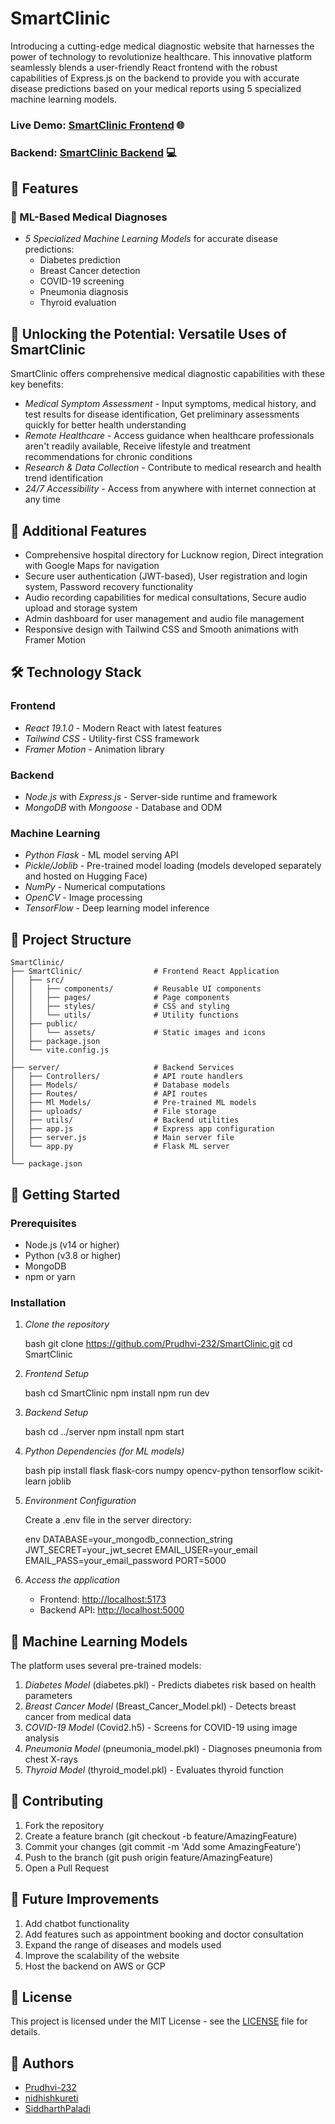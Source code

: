 # SmartClinic

Introducing a cutting-edge medical diagnostic website that harnesses the power of technology to revolutionize healthcare. This innovative platform seamlessly blends a user-friendly React frontend with the robust capabilities of Express.js on the backend to provide you with accurate disease predictions based on your medical reports using 5 specialized machine learning models.

### Live Demo: [SmartClinic Frontend](https://smartclinic.vercel.app/) 🌐
### Backend: [SmartClinic Backend](https://smartclinic-kd8h.onrender.com) 💻

## 🌟 Features

### 🤖 ML-Based Medical Diagnoses

-   *5 Specialized Machine Learning Models* for accurate disease predictions:
    -   Diabetes prediction
    -   Breast Cancer detection
    -   COVID-19 screening
    -   Pneumonia diagnosis
    -   Thyroid evaluation

## 🚀 Unlocking the Potential: Versatile Uses of SmartClinic

SmartClinic offers comprehensive medical diagnostic capabilities with these key benefits:

-   *Medical Symptom Assessment* - Input symptoms, medical history, and test results for disease identification, Get preliminary assessments quickly for better health understanding
-   *Remote Healthcare* - Access guidance when healthcare professionals aren't readily available, Receive lifestyle and treatment recommendations for chronic conditions
-   *Research & Data Collection* - Contribute to medical research and health trend identification
-   *24/7 Accessibility* - Access from anywhere with internet connection at any time

## 🌟 Additional Features

-   Comprehensive hospital directory for Lucknow region, Direct integration with Google Maps for navigation
-   Secure user authentication (JWT-based), User registration and login system, Password recovery functionality
-   Audio recording capabilities for medical consultations, Secure audio upload and storage system
-   Admin dashboard for user management and audio file management
-   Responsive design with Tailwind CSS and Smooth animations with Framer Motion

## 🛠 Technology Stack

### Frontend

-   *React 19.1.0* - Modern React with latest features
-   *Tailwind CSS* - Utility-first CSS framework
-   *Framer Motion* - Animation library

### Backend

-   *Node.js* with *Express.js* - Server-side runtime and framework
-   *MongoDB* with *Mongoose* - Database and ODM

### Machine Learning

-   *Python Flask* - ML model serving API
-   *Pickle/Joblib* - Pre-trained model loading (models developed separately and hosted on Hugging Face)
-   *NumPy* - Numerical computations
-   *OpenCV* - Image processing
-   *TensorFlow* - Deep learning model inference

## 📂 Project Structure

```
SmartClinic/
├── SmartClinic/                # Frontend React Application
│   ├── src/
│   │   ├── components/         # Reusable UI components
│   │   ├── pages/              # Page components
│   │   ├── styles/             # CSS and styling
│   │   └── utils/              # Utility functions
│   ├── public/
│   │   └── assets/             # Static images and icons
│   ├── package.json
│   └── vite.config.js
│
├── server/                     # Backend Services
│   ├── Controllers/            # API route handlers
│   ├── Models/                 # Database models
│   ├── Routes/                 # API routes
│   ├── Ml Models/              # Pre-trained ML models
│   ├── uploads/                # File storage
│   ├── utils/                  # Backend utilities
│   ├── app.js                  # Express app configuration
│   ├── server.js               # Main server file
│   └── app.py                  # Flask ML server
│
└── package.json
```



## 🚀 Getting Started

### Prerequisites

-   Node.js (v14 or higher)
-   Python (v3.8 or higher)
-   MongoDB
-   npm or yarn

### Installation

1. *Clone the repository*

    bash
    git clone https://github.com/Prudhvi-232/SmartClinic.git
    cd SmartClinic
    

2. *Frontend Setup*

    bash
    cd SmartClinic
    npm install
    npm run dev
    

3. *Backend Setup*

    bash
    cd ../server
    npm install
    npm start
    

4. *Python Dependencies (for ML models)*

    bash
    pip install flask flask-cors numpy opencv-python tensorflow scikit-learn joblib
    

5. *Environment Configuration*

    Create a .env file in the server directory:

    env
    DATABASE=your_mongodb_connection_string
    JWT_SECRET=your_jwt_secret
    EMAIL_USER=your_email
    EMAIL_PASS=your_email_password
    PORT=5000
    

6. *Access the application*
    - Frontend: <http://localhost:5173>
    - Backend API: <http://localhost:5000>

## 🤖 Machine Learning Models

The platform uses several pre-trained models:

1. *Diabetes Model* (diabetes.pkl) - Predicts diabetes risk based on health parameters
2. *Breast Cancer Model* (Breast_Cancer_Model.pkl) - Detects breast cancer from medical data
3. *COVID-19 Model* (Covid2.h5) - Screens for COVID-19 using image analysis
4. *Pneumonia Model* (pneumonia_model.pkl) - Diagnoses pneumonia from chest X-rays
5. *Thyroid Model* (thyroid_model.pkl) - Evaluates thyroid function

## 🤝 Contributing

1. Fork the repository
2. Create a feature branch (git checkout -b feature/AmazingFeature)
3. Commit your changes (git commit -m 'Add some AmazingFeature')
4. Push to the branch (git push origin feature/AmazingFeature)
5. Open a Pull Request

## 🚀 Future Improvements

1. Add chatbot functionality
2. Add features such as appointment booking and doctor consultation
3. Expand the range of diseases and models used
4. Improve the scalability of the website
5. Host the backend on AWS or GCP


## 📄 License
This project is licensed under the MIT License - see the [LICENSE](LICENSE) file for details.

## 👥 Authors

-  [Prudhvi-232](https://github.com/Prudhvi-232)
-   [nidhishkureti](https://github.com/nidhishkureti)
-  [SiddharthPaladi](https://github.com/SiddharthPaladi)
